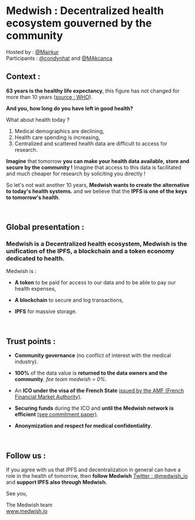 # Medwish : Decentralized health ecosystem gouverned by the community

Hosted by : [@Mairkur](https://github.com/Mairkur)<br/>
Participants : [@condynhat](https://github.com/codynhat) and [@MAkcanca](https://github.com/MAkcanca)<br/>

## Context :

**63 years is the healthy life expectancy**, this figure has not changed for more than 10 years ([source : WHO](https://www.who.int/gho/mortality_burden_disease/life_tables/hale/en/)). <br/>

**And you, how long do you have left in good health?**  

What about health today ?



1. Medical demographics are declining, 
2. Health care spending is increasing, 
3. Centralized and scattered health data are difficult to access for research.


**Imagine** that tomorrow **you can make your health data available, store and secure by the community !** Imagine that access to this data is facilitated and much cheaper for research by soliciting you directly !

So let's not wait another 10 years, **Medwish wants to create the alternative to today's health systems.** and we believe that the **IPFS is one of the keys to tomorrow's health**.

<br/>

## Global presentation : 

### **Medwish is a Decentralized health ecosystem, Medwish is the unification of the IPFS, a blockchain and a token economy dedicated to health.**

Medwish is :

* **A token** to be paid for access to our data and to be able to pay our health expenses,

* **A blockchain** to secure and log transactions,

* **IPFS** for massive storage.



<br/>



## Trust points :


*  **Community governance** (no conflict of interest with the medical industry).


*  **100%** of the data value is **returned to the data owners and the community**. *fee team medwish = 0%*.

*  An **ICO under the visa of the French State** [issued by the AMF (French Financial Market Authority)](https://www.amf-france.org/en_US/Acteurs-et-produits/Societes-cotees-et-operations-financieres/Offres-au-public-de-jetons-ICO?langSwitch=true).

*  **Securing funds** during the ICO and **until the Medwish network is efficient** [(see commitment paper)](https://medwish.io/en/doc/Commitment_Paper.pdf).

*  **Anonymization and respect for medical confidentiality**.


<br/>

## Follow us :

If you agree with us that IPFS and decentralization in general can have a role in the health of tomorrow, then **follow Medwish** [Twitter : @medwish_io](https://twitter.com/Medwish_io) and **support IPFS also through Medwish.**

See you,

The Medwish team <br/>
www.medwish.io